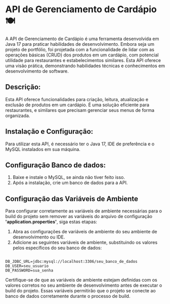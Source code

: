 <h1>API de Gerenciamento de Cardápio 🍽️</h1>
<p>A API de Gerenciamento de Cardápio é uma ferramenta desenvolvida em Java 17 para praticar habilidades de desenvolvimento. Embora seja um projeto de portfólio, foi projetada com a funcionalidade de lidar com as operações básicas (CRUD) dos produtos em um cardápio, com potencial utilidade para restaurantes e estabelecimentos similares. Esta API oferece uma visão prática, demonstrando habilidades técnicas e conhecimentos em desenvolvimento de software.</p>

<h2>Descrição:</h2>

<p>
Esta API oferece funcionalidades para criação, leitura, atualização e exclusão de produtos em um cardápio. É uma solução eficiente para restaurantes, e similares que precisam gerenciar seus menus de forma organizada.
</p>


<h2>Instalação e Configuração:</h2>

<p>Para utilizar esta API, é necessário ter o Java 17, IDE de preferência e o MySQL instalados em sua máquina.</p>


<h2>Configuração Banco de dados:</h2>

<ol>
    <li>Baixe e instale o MySQL, se ainda não tiver feito isso.</li>
    <li>Após a instalação, crie um banco de dados para a API.</li>
</ol>


<h2>Configuração das Variáveis de Ambiente</h2>

<p>Para configurar corretamente as variáveis de ambiente necessárias para o build do projeto sem remover as variáveis do arquivo de configuração <strong>'application.properties'</strong>, siga estas etapas:</p>

<ol>
    <li>Abra as configurações de variáveis de ambiente do seu ambiente de desenvolvimento ou IDE.</li>
    <li>Adicione as seguintes variáveis de ambiente, substituindo os valores pelos específicos do seu banco de dados:</li>
</ol>

<pre><code>
DB_JDBC_URL=jdbc:mysql://localhost:3306/seu_banco_de_dados
DB_USER=seu_usuario
DB_PASSWORD=sua_senha
</code></pre>

<p>Certifique-se de que as variáveis de ambiente estejam definidas com os valores corretos no seu ambiente de desenvolvimento antes de executar o build do projeto. Essas variáveis permitirão que o projeto se conecte ao banco de dados corretamente durante o processo de build.</p>
